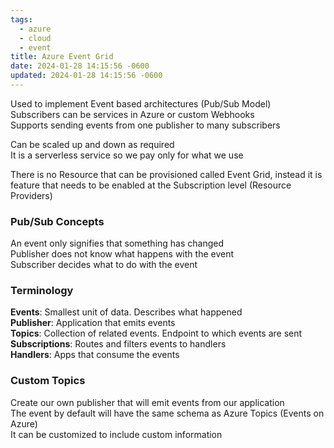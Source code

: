 ```yaml
---
tags:
  - azure
  - cloud
  - event
title: Azure Event Grid
date: 2024-01-28 14:15:56 -0600
updated: 2024-01-28 14:15:56 -0600
---
```


Used to implement Event based architectures (Pub/Sub Model)  
Subscribers can be services in Azure or custom Webhooks  
Supports sending events from one publisher to many subscribers  

Can be scaled up and down as required  
It is a serverless service so we pay only for what we use

There is no Resource that can be provisioned called Event Grid, instead it is feature that needs to be enabled at the Subscription level (Resource Providers)

### Pub/Sub Concepts

An event only signifies that something has changed  
Publisher does not know what happens with the event  
Subscriber decides what to do with the event

### Terminology

**Events**: Smallest unit of data. Describes what happened  
**Publisher**: Application that emits events  
**Topics**: Collection of related events. Endpoint to which events are sent  
**Subscriptions**: Routes and filters events to handlers  
**Handlers**: Apps that consume the events

### Custom Topics

Create our own publisher that will emit events from our application  
The event by default will have the same schema as Azure Topics (Events on Azure)  
It can be customized to include custom information
